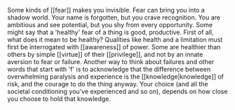 Some kinds of [[fear]] makes you invisible. Fear can bring you into a shadow world. Your name is forgotten, but you crave recognition. You are ambitious and see potential, but you shy from every opportunity. Some might say that a 'healthy' fear of a thing is good, productive. First of all, what does it mean to be healthy? Qualities like health and a limitation must first be interrogated with [[awareness]] of power. Some are healthier than others by simple [[virtue]] of their [[privilege]], and not by an innate aversion to fear or failure. Another way to think about failures and other words that start with 'f' is to acknowledge that the difference between overwhelming paralysis and experience is the [[knowledge|knowledge]] of risk, and the courage to do the thing anyway. Your choice (and all the societal conditioning you've experienced and so on), depends on how close you choose to hold that knowledge.